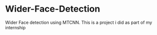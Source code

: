 # Wider-Face-Detection
Wider Face detection using MTCNN. This is a project i did as part of my internship
